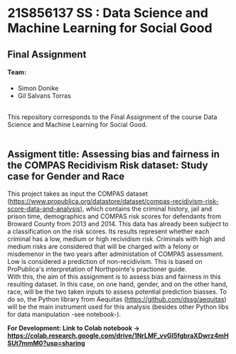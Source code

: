 # 21S856137 SS : Data Science and Machine Learning for Social Good
## Final Assignment
#### Team: 
  - Simon Donike 
  - Gil Salvans Torras 
 <br>
This repository corresponds to the Final Assignment of the course Data Science and Machine Learning for Social Good. <br> <br>

## Assigment title: Assessing bias and fairness in the COMPAS Recidivism Risk dataset: Study case for Gender and Race 
This project takes as input the COMPAS dataset (https://www.propublica.org/datastore/dataset/compas-recidivism-risk-score-data-and-analysis), which contains the criminal history, jail and prison time, demographics and COMPAS risk scores for defendants from Broward County from 2013 and 2014. This data has already been subject to a classification on the risk scores. Its results represent whether each criminal has a low, medium or high recividism risk. Criminals with high and medium risks are considered that will be charged with a felony or misdemenor in the two years after administation of COMPAS assessment. Low is considered a prediction of non-recidivism. This is based on ProPublica's interpretation of Northpointe's practioner guide. <br>
With this, the aim of this assignment is to assess bias and fairness in this resulting dataset. In this case, on one hand, gender, and on the other hand, race, will be the two taken inputs to assess potential prediction biasses. To do so, the Python library from Aequitas (https://github.com/dssg/aequitas) will be the main instrument used for this analysis (besides other Python libs for data manipulation -see notebook-). 

<b>For Development: Link to Colab notebook -> https://colab.research.google.com/drive/1NrLMF_vvGI5fgbraXDwrz4mHSUt7mmM0?usp=sharing </b>
